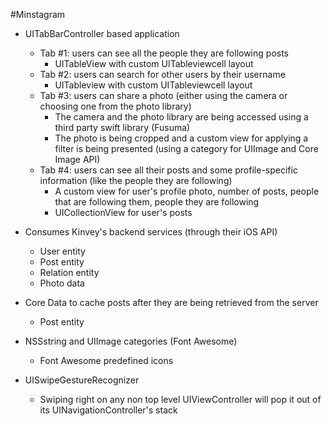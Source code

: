 #Minstagram

- UITabBarController based application
  * Tab #1: users can see all the people they are following posts
    * UITableView with custom UITableviewcell layout
  * Tab #2: users can search for other users by their username
    * UITableview with custom UITableviewcell layout
  * Tab #3: users can share a photo (either using the camera or choosing one from the photo library)
    * The camera and the photo library are being accessed using a third party swift library (Fusuma)
    * The photo is being cropped and a custom view for applying a filter is being presented (using a category for UIImage and Core Image API)
  * Tab #4: users can see all their posts and some profile-specific information (like the people they are following)
    * A custom view for user's profile photo, number of posts, people that are following them, people they are following
    * UICollectionView for user's posts
    
- Consumes Kinvey's backend services (through their iOS API)
    * User entity
    * Post entity
    * Relation entity
    * Photo data
  
- Core Data to cache posts after they are being retrieved from the server
    * Post entity
  
- NSSstring and UIImage categories (Font Awesome)
    * Font Awesome predefined icons

- UISwipeGestureRecognizer
    * Swiping right on any non top level UIViewController will pop it out of its UINavigationController's stack

